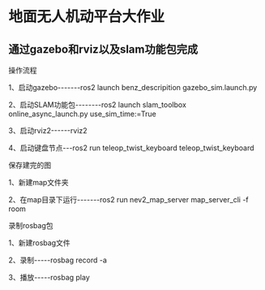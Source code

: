 # 地面无人机动平台大作业
## 通过gazebo和rviz以及slam功能包完成
操作流程


1、启动gazebo-------ros2 launch benz_descripition gazebo_sim.launch.py



2、启动SLAM功能包--------ros2 launch slam_toolbox online_async_launch.py use_sim_time:=True


3、启动rviz2------rviz2


4、启动键盘节点---ros2 run teleop_twist_keyboard teleop_twist_keyboard 


保存建完的图


1、新建map文件夹


2、在map目录下运行-------ros2 run nev2_map_server map_server_cli -f room


录制rosbag包


1、新建rosbag文件


2、录制-----rosbag record -a


3、播放-----rosbag play <bagname> 



